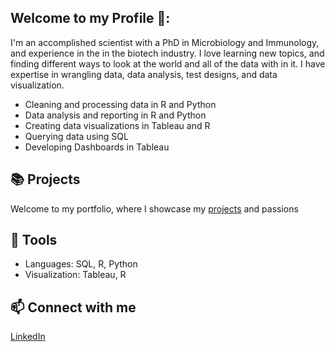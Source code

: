 ## Welcome to my Profile 🔬:

I'm an accomplished scientist with a PhD in Microbiology and Immunology, and experience in the in the biotech industry. I love learning new topics, and finding different ways to look at the world and all of the data with in it. I have expertise in wrangling data, data analysis, test designs, and data visualization.

* Cleaning and processing data in R and Python
* Data analysis and reporting in R and Python
* Creating data visualizations in Tableau and R
* Querying data using SQL
* Developing Dashboards in Tableau

## :books: Projects
  Welcome to my portfolio, where I showcase my [projects](https://github.com/Sydney-Simpson/Projects) and passions

## :wrench: Tools
  * Languages: SQL, R, Python
  * Visualization: Tableau, R

## 📫 Connect with me
[LinkedIn](https://www.linkedin.com/in/sydneyrsimpson/)
